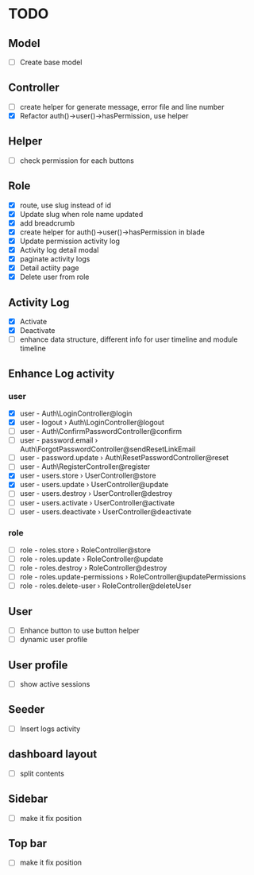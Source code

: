 # TODO

## Model

-   [ ] Create base model

## Controller

-   [ ] create helper for generate message, error file and line number
-   [x] Refactor auth()->user()->hasPermission, use helper

## Helper

-   [ ] check permission for each buttons

## Role

-   [x] route, use slug instead of id
-   [x] Update slug when role name updated
-   [x] add breadcrumb
-   [x] create helper for auth()->user()->hasPermission in blade
-   [x] Update permission activity log
-   [x] Activity log detail modal
-   [x] paginate activity logs
-   [x] Detail actiity page
-   [x] Delete user from role

## Activity Log

-   [x] Activate
-   [x] Deactivate
-   [ ] enhance data structure, different info for user timeline and module timeline

## Enhance Log activity

### user

-   [x] user - Auth\LoginController@login
-   [x] user - logout › Auth\LoginController@logout
-   [ ] user - Auth\ConfirmPasswordController@confirm
-   [ ] user - password.email › Auth\ForgotPasswordController@sendResetLinkEmail
-   [ ] user - password.update › Auth\ResetPasswordController@reset
-   [ ] user - Auth\RegisterController@register
-   [x] user - users.store › UserController@store
-   [x] user - users.update › UserController@update
-   [ ] user - users.destroy › UserController@destroy
-   [ ] user - users.activate › UserController@activate
-   [ ] user - users.deactivate › UserController@deactivate

### role

-   [ ] role - roles.store › RoleController@store
-   [ ] role - roles.update › RoleController@update
-   [ ] role - roles.destroy › RoleController@destroy
-   [ ] role - roles.update-permissions › RoleController@updatePermissions
-   [ ] role - roles.delete-user › RoleController@deleteUser

## User

-   [ ] Enhance button to use button helper
-   [ ] dynamic user profile

## User profile

-   [ ] show active sessions

## Seeder

-   [ ] Insert logs activity

## dashboard layout

-   [ ] split contents

## Sidebar

-   [ ] make it fix position

## Top bar

-   [ ] make it fix position
